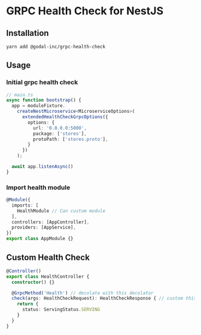 # GRPC Health Check for NestJS

## Installation

```bash
yarn add @godal-inc/grpc-health-check
```

## Usage

### Initial grpc health check
```ts
// main.ts
async function bootstrap() {
  app = moduleFixture.
    createNestMicroservice<MicroserviceOptions>(
      extendedHealthCheckGrpcOptions({
        options: {
          url: '0.0.0.0:5000',
          package: ['stores'],
          protoPath: ['stores.proto'],
        }
      })
    );

  await app.listenAsync()
}
```

### Import health module
```ts
@Module({
  imports: [
    HealthModule // Can custom module
  ],
  controllers: [AppController],
  providers: [AppService],
})
export class AppModule {}
```

## Custom Health Check
```ts
@Controller()
export class HealthController {
  constructor() {}

  @GrpcMethod('Health') // decolate with this decolator
  check(args: HealthCheckRequest): HealthCheckResponse { // custom this fuction
    return { 
      status: ServingStatus.SERVING
    }
  }
}
```

